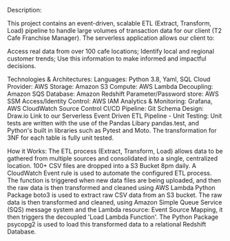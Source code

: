 Description:

This project contains an event-driven, scalable ETL (Extract, Transform, Load) pipeline to handle large volumes of transaction data for our client (T2 Cafe Franchise Manager). The serverless application allows our client to:

Access real data from over 100 cafe locations;
Identify local and regional customer trends;
Use this information to make informed and impactful decisions.


Technologies & Architectures:
Languages: Python 3.8, Yaml, SQL
Cloud Provider: AWS
Storage: Amazon S3
Compute: AWS Lambda
Decoupling: Amazon SQS
Database: Amazon Redshift
Parameter/Password store: AWS SSM
Access/Identity Control: AWS IAM
Analytics & Monitoring: Grafana, AWS CloudWatch
Source Control CI/CD Pipeline: Git
Schema Design: Draw.io Link to our Serverless Event Driven ETL Pipeline - 
Unit Testing:
Unit tests are written with the use of the Pandas Libary pandas.test, and Python's built in libraries such as Pytest and Moto. The transformation for 3NF for each table is fully unit tested.

How it Works:
The ETL process (Extract, Transform, Load) allows data to be gathered from multiple sources and consolidated into a single, centralized location. 100+ CSV files are dropped into a S3 Bucket 8pm daily. A CloudWatch Event rule is used to automate the configured ETL process. The function is triggered when new data files are being uploaded, and then the raw data is then transformed and cleaned using AWS Lambda
Python Package boto3 is used to extract raw CSV data from an S3 bucket.
The raw data is then transformed and cleaned, using Amazon Simple Queue Service (SQS) message system and the Lambda resource: Event Source Mapping, it then triggers the decoupled 'Load Lambda Function'.
The Python Package psycopg2 is used to load this transformed data to a relational Redshift Database.
